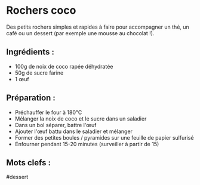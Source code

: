 Rochers coco
============

Des petits rochers simples et rapides à faire pour accompagner un
thé, un café ou un dessert (par exemple une mousse au chocolat !).

Ingrédients :
-------------

- 100g de noix de coco rapée déhydratée
- 50g de sucre farine
- 1 œuf

Préparation :
-------------

- Préchauffer le four à 180°C
- Mélanger la noix de coco et le sucre dans un saladier
- Dans un bol séparer, battre l'œuf
- Ajouter l'œuf battu dans le saladier et mélanger
- Former des petites boules / pyramides sur une feuille de papier sulfurisé
- Enfourner pendant 15-20 minutes (surveiller à partir de 15)

Mots clefs :
----------------

#dessert

